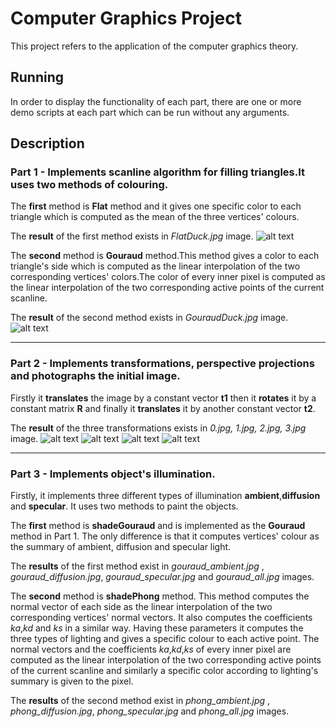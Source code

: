 # Computer Graphics Project
This project refers to the application of the computer graphics theory.

## Running
In order to display the functionality of each part, there are one or more demo scripts at each part which can be run without any arguments. 
## Description 
### **Part 1 - Implements scanline algorithm for filling triangles.It uses two methods of colouring.**

The **first** method is **Flat** method and it gives one specific color to each triangle which is computed as the mean of the three vertices' colours.

The **result** of the first method exists in *FlatDuck.jpg* image.
![alt text](https://github.com/stefanosPap/Computer-Graphics/blob/master/part%201/FlatDuck.jpg)

The **second** method is **Gouraud** method.This method gives a color to each triangle's side which is computed as the linear interpolation of the two corresponding vertices' colors.The color of every inner pixel is computed as the linear interpolation of the two corresponding active points of the current scanline.
	
The **result** of the second method exists in *GouraudDuck.jpg* image.
![alt text](https://github.com/stefanosPap/Computer-Graphics/blob/master/part%201/GouraudDuck.jpg)

-------------------------------------------------------------------------------------------------------------------------

### **Part 2 - Implements transformations, perspective projections and photographs the initial image.**

Firstly it **translates** the image by a constant vector **t1** then it **rotates** it by a constant matrix **R** and finally it **translates** it by another constant vector **t2**.  

The **result** of the three transformations exists in *0.jpg, 1.jpg, 2.jpg, 3.jpg* image. 
![alt text](https://github.com/stefanosPap/Computer-Graphics/blob/master/part%202/0.jpg)
![alt text](https://github.com/stefanosPap/Computer-Graphics/blob/master/part%202/1.jpg)
![alt text](https://github.com/stefanosPap/Computer-Graphics/blob/master/part%202/2.jpg)
![alt text](https://github.com/stefanosPap/Computer-Graphics/blob/master/part%202/3.jpg)

--------------------------------------------------------------------------------------------------------------------------

### **Part 3 - Implements object's illumination.**

Firstly, it implements three different types of illumination **ambient**,**diffusion** and **specular**. It uses two methods to paint the objects. 

The **first** method is **shadeGouraud** and is implemented as the **Gouraud** method in Part 1. The only difference is that it computes vertices' colour as the summary of ambient, diffusion and specular light.

The **results** of the first method exist in *gouraud_ambient.jpg* , *gouraud_diffusion.jpg*, *gouraud_specular.jpg* and *gouraud_all.jpg* images. 

The **second** method is **shadePhong** method. This method computes the normal vector of each side as the linear interpolation of the two corresponding vertices' normal vectors. It also computes the coefficients *ka*,*kd* and *ks* in a similar way. Having these parameters it computes the three types of lighting and gives a specific colour to each active point. The normal vectors and the coefficients *ka*,*kd*,*ks* of every inner pixel are computed as the linear interpolation of the two corresponding active points of the current scanline and similarly a specific color according to lighting's summary  is given to the pixel.


The **results** of the second method exist in *phong_ambient.jpg* , *phong_diffusion.jpg*, *phong_specular.jpg* and *phong_all.jpg* images.
